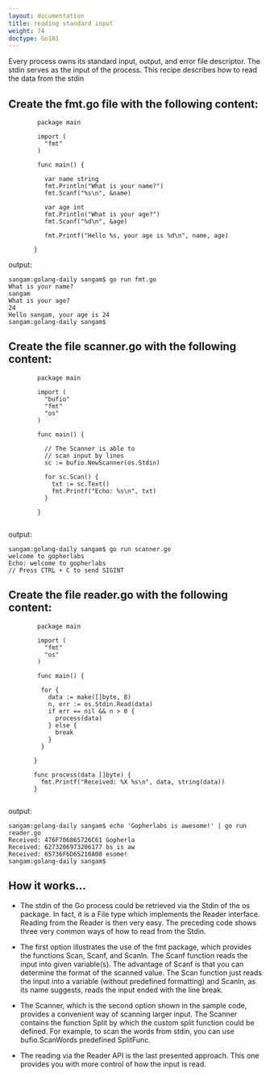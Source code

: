 ```yaml
---
layout: documentation
title: reading standard input
weight: 74
doctype: Go101
---
```



Every process owns its standard input, output, and error file descriptor.
The stdin serves as the input of the process. This recipe describes how to read the data from the stdin

## Create the fmt.go file with the following content:


```
        package main

        import (
          "fmt"
        )

        func main() {

          var name string
          fmt.Println("What is your name?")
          fmt.Scanf("%s\n", &name)

          var age int
          fmt.Println("What is your age?")
          fmt.Scanf("%d\n", &age)

          fmt.Printf("Hello %s, your age is %d\n", name, age)

       }

```
output: 
```
sangam:golang-daily sangam$ go run fmt.go
What is your name?
sangam 
What is your age?
24
Hello sangam, your age is 24
sangam:golang-daily sangam$ 

```

## Create the file scanner.go with the following content:

```
        package main

        import (
          "bufio"
          "fmt"
          "os"
        )

        func main() {

          // The Scanner is able to
          // scan input by lines
          sc := bufio.NewScanner(os.Stdin)

          for sc.Scan() {
            txt := sc.Text()
            fmt.Printf("Echo: %s\n", txt)
          }

        }


```
output:
```
sangam:golang-daily sangam$ go run scanner.go
welcome to gopherlabs
Echo: welcome to gopherlabs
// Press CTRL + C to send SIGINT
```
## Create the file reader.go with the following content:

```
        package main

        import (
          "fmt"
          "os"
        )

        func main() {

         for {
           data := make([]byte, 8)
           n, err := os.Stdin.Read(data)
           if err == nil && n > 0 {
             process(data)
           } else {
             break
           }
         }

       }

       func process(data []byte) {
         fmt.Printf("Received: %X %s\n", data, string(data))
       }


```
output:
```
sangam:golang-daily sangam$ echo 'Gopherlabs is awesome!' | go run reader.go
Received: 476F706865726C61 Gopherla
Received: 6273206973206177 bs is aw
Received: 65736F6D65210A00 esome!
sangam:golang-daily sangam$ 

```
## How it works...

- The stdin of the Go process could be retrieved via the Stdin of the os package. 
In fact, it is a File type which implements the Reader interface. Reading from the Reader is then very easy. 
The preceding code shows three very common ways of how to read from the Stdin.

- The first option illustrates the use of the fmt package, which provides the functions Scan, Scanf, and Scanln. 
The Scanf function reads the input into given variable(s). The advantage of Scanf is that you can determine the format of the scanned value. The Scan function just reads the input into a variable (without predefined formatting) and Scanln, as its name suggests, reads the input ended with the line break.

- The Scanner, which is the second option shown in the sample code,
provides a convenient way of scanning larger input. The Scanner contains the
function Split by which the custom split function could be defined. For example, to scan the words from stdin, you can use bufio.ScanWords predefined SplitFunc.

- The reading via the Reader API is the last presented approach. 
This one provides you with more control of  how the input is read.

